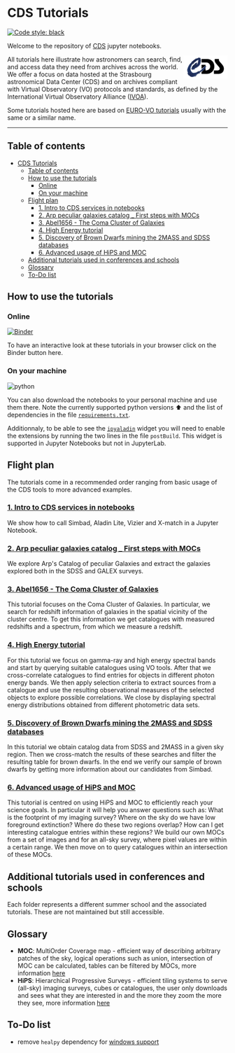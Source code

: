 <!-- markdownlint-disable MD033 -->

# CDS Tutorials

[![Code style: black](https://img.shields.io/badge/code%20style-black-000000.svg)](https://github.com/psf/black)

Welcome to the repository of [CDS](https://cds.u-strasbg.fr/) jupyter notebooks.

<img align="right" width="20%" alt="CDS logo" src="Notebooks/Data/images/cds.png">

All tutorials here illustrate how astronomers can search, find, and access data they need from archives across the world. We offer a focus on data hosted at the Strasbourg astronomical Data Center (CDS) and on archives compliant with Virtual Observatory (VO) protocols and standards, as defined by the International Virtual Observatory Alliance ([IVOA](https://www.ivoa.net/)).

Some tutorials hosted here are based on [EURO-VO tutorials](https://www.euro-vo.org/scientific-tutorials/) usually with the same or a similar name.

***

## Table of contents

- [CDS Tutorials](#cds-tutorials)
  - [Table of contents](#table-of-contents)
  - [How to use the tutorials](#how-to-use-the-tutorials)
    - [Online](#online)
    - [On your machine](#on-your-machine)
  - [Flight plan](#flight-plan)
    - [1. Intro to CDS services in notebooks](#1-intro-to-cds-services-in-notebooks)
    - [2. Arp peculiar galaxies catalog _ First steps with MOCs](#2-arp-peculiar-galaxies-catalog-_-first-steps-with-mocs)
    - [3. Abel1656 - The Coma Cluster of Galaxies](#3-abel1656---the-coma-cluster-of-galaxies)
    - [4. High Energy tutorial](#4-high-energy-tutorial)
    - [5. Discovery of Brown Dwarfs mining the 2MASS and SDSS databases](#5-discovery-of-brown-dwarfs-mining-the-2mass-and-sdss-databases)
    - [6. Advanced usage of HiPS and MOC](#6-advanced-usage-of-hips-and-moc)
  - [Additional tutorials used in conferences and schools](#additional-tutorials-used-in-conferences-and-schools)
  - [Glossary](#glossary)
  - [To-Do list](#to-do-list)

## How to use the tutorials

### Online

[![Binder](https://mybinder.org/badge_logo.svg)](https://mybinder.org/v2/gh/cds-astro/tutorials/master?filepath=Notebooks)

To have an interactive look at these tutorials in your browser click on the Binder button here.

### On your machine

![python](https://img.shields.io/badge/python-3.8%20%7C%203.9%20%7C%203.10-informational)

You can also download the notebooks to your personal machine and use them there. Note the currently supported python versions :arrow_up: and the list of dependencies in the file [`requirements.txt`](requirements.txt).

Additionnaly, to be able to see the [`ipyaladin`](https://github.com/cds-astro/ipyaladin) widget you will need to enable the extensions by running the two lines in the file `postBuild`. This widget is supported in Jupyter Notebooks but not in JupyterLab.

## Flight plan

The tutorials come in a recommended order ranging from basic usage of the CDS tools to more advanced examples.

### [1. Intro to CDS services in notebooks](Notebooks/1_Intro_to_CDS_services_in_notebooks.ipynb)

We show how to call Simbad, Aladin Lite, Vizier and X-match in a Jupyter Notebook.

### [2. Arp peculiar galaxies catalog _ First steps with MOCs](Notebooks/2_Arp_peculiar_galaxies_catalog__first_steps_with_MOCs.ipynb)

We explore Arp's Catalog of peculiar Galaxies and extract the galaxies explored both in the SDSS and GALEX surveys.

### [3. Abel1656 - The Coma Cluster of Galaxies](Notebooks/3_Abel1656_The_Coma_Cluster_of_Galaxies.ipynb)

This tutorial focuses on the Coma Cluster of Galaxies. In particular, we search for redshift information of galaxies in the spatial vicinity of the cluster centre. To get this information we get catalogues with measured redshifts and a spectrum, from which we measure a redshift.

### [4. High Energy tutorial](Notebooks/4_HighEnergy-tutorial.ipynb)

For this tutorial we focus on gamma-ray and high energy spectral bands and start by querying suitable catalogues using VO tools. After that we cross-correlate catalogues to find entries for objects in different photon energy bands. We then apply selection criteria to extract sources from a catalogue and use the resulting observational measures of the selected objects to explore possible correlations. We close by displaying spectral energy distributions obtained from different photometric data sets.

### [5. Discovery of Brown Dwarfs mining the 2MASS and SDSS databases](Notebooks/5_Discovery_of_Brown_Dwarfs_mining_the_2MASS_and_SDSS_databases.ipynb)

In this tutorial we obtain catalog data from SDSS and 2MASS in a given sky region. Then we cross-match the results of these searches and filter the resulting table for brown dwarfs. In the end we verify our sample of brown dwarfs by getting more information about our candidates from Simbad.

### [6. Advanced usage of HiPS and MOC](Notebooks/6_Advanced_usage_of_HiPS_and_MOC.ipynb)

This tutorial is centred on using HiPS and MOC to efficiently reach your science goals. In particular it will help you answer questions such as: What is the footprint of my imaging survey? Where on the sky do we have low foreground extinction? Where do these two regions overlap? How can I get interesting catalogue entries within these regions? We build our own MOCs from a set of images and for an all-sky survey, where pixel values are within a certain range. We then move on to query catalogues within an intersection of these MOCs.

## Additional tutorials used in conferences and schools

Each folder represents a different summer school and the associated tutorials. These are not maintained but still accessible.

## Glossary

- **MOC**: MultiOrder Coverage map - efficient way of describing arbitrary patches of the sky, logical operations such as union, intersection of MOC can be calculated, tables can be filtered by MOCs, more information [here](https://ivoa.net/documents/MOC/)
- **HiPS**: Hierarchical Progressive Surveys - efficient tiling systems to serve (all-sky) imaging surveys, cubes or catalogues, the user only downloads and sees what they are interested in and the more they zoom the more they see, more information [here](https://aladin.u-strasbg.fr/hips/)

## To-Do list

- remove `healpy` dependency for [windows support](https://github.com/healpy/healpy/blob/main/INSTALL.rst)
